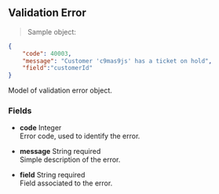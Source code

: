 
## Validation Error

> Sample object:

```json
{
    "code": 40003,
    "message": "Customer 'c9mas9js' has a ticket on hold",
    "field":"customerId"
}
```

Model of validation error object.

### Fields

* **code** <span class="param-type">Integer</span><br>
Error code, used to identify the error.

* **message** <span class="param-type">String</span> <span class="required-param">required</span><br>
Simple description of the error.

* **field** <span class="param-type">String</span> <span class="required-param">required</span><br>
Field associated to the error.
